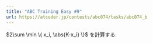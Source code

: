 ```yaml
---
title: "ABC Training Easy #9"
url: https://atcoder.jp/contests/abc074/tasks/abc074_b
---
```

$2\sum \min \{ x_i, \abs{K-x_i} \}$ を計算する.
